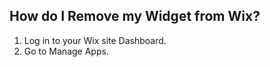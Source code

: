 ## How do I Remove my Widget from Wix?

1. Log in to your Wix site Dashboard.
2. Go to Manage Apps.

